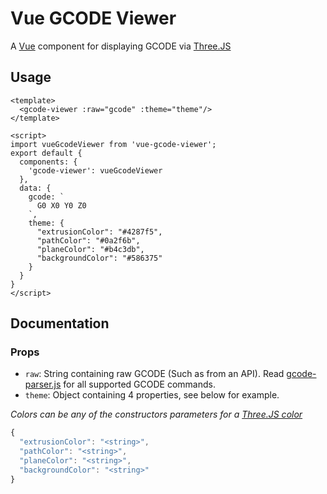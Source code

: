 # Vue GCODE Viewer
A [Vue](https://github.com/vuejs/vue) component for displaying GCODE via [Three.JS](https://github.com/mrdoob/three.js)

## Usage
```Vue
<template>
  <gcode-viewer :raw="gcode" :theme="theme"/>
</template>

<script>
import vueGcodeViewer from 'vue-gcode-viewer';
export default {
  components: {
    'gcode-viewer': vueGcodeViewer
  },
  data: {
    gcode: `
      G0 X0 Y0 Z0
    `,
    theme: {
      "extrusionColor": "#4287f5",
      "pathColor": "#0a2f6b",
      "planeColor": "#b4c3db",
      "backgroundColor": "#586375"
    }
  }
}
</script>
```

## Documentation
### Props
* `raw`: String containing raw GCODE (Such as from an API). Read [gcode-parser.js](lib/gcode-parser.js#L66) for all supported GCODE commands.
* `theme`: Object containing 4 properties, see below for example.

*Colors can be any of the constructors parameters for a [Three.JS color](https://threejs.org/docs/#api/en/math/Color)*
```JavaScript
{
  "extrusionColor": "<string>",
  "pathColor": "<string>",
  "planeColor": "<string>",
  "backgroundColor": "<string>"
}
```
